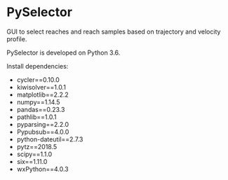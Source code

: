 # PySelector
GUI to select reaches and reach samples based on trajectory and velocity profile.

PySelector is developed on Python 3.6. 

Install dependencies:

* cycler==0.10.0
* kiwisolver==1.0.1
* matplotlib==2.2.2
* numpy==1.14.5
* pandas==0.23.3
* pathlib==1.0.1
* pyparsing==2.2.0
* Pypubsub==4.0.0
* python-dateutil==2.7.3
* pytz==2018.5
* scipy==1.1.0
* six==1.11.0
* wxPython==4.0.3

